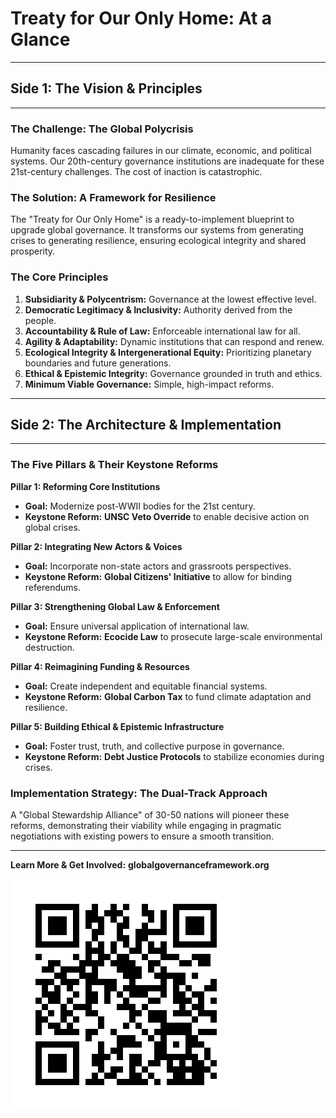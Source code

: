 # Treaty for Our Only Home: At a Glance

---
## **Side 1: The Vision & Principles**
---

### The Challenge: The Global Polycrisis

Humanity faces cascading failures in our climate, economic, and political systems. Our 20th-century governance institutions are inadequate for these 21st-century challenges. The cost of inaction is catastrophic.

### The Solution: A Framework for Resilience

The "Treaty for Our Only Home" is a ready-to-implement blueprint to upgrade global governance. It transforms our systems from generating crises to generating resilience, ensuring ecological integrity and shared prosperity.

### The Core Principles

1.  **Subsidiarity & Polycentrism:** Governance at the lowest effective level.
2.  **Democratic Legitimacy & Inclusivity:** Authority derived from the people.
3.  **Accountability & Rule of Law:** Enforceable international law for all.
4.  **Agility & Adaptability:** Dynamic institutions that can respond and renew.
5.  **Ecological Integrity & Intergenerational Equity:** Prioritizing planetary boundaries and future generations.
6.  **Ethical & Epistemic Integrity:** Governance grounded in truth and ethics.
7.  **Minimum Viable Governance:** Simple, high-impact reforms.

---
## **Side 2: The Architecture & Implementation**
---

### The Five Pillars & Their Keystone Reforms

**Pillar 1: Reforming Core Institutions**
* **Goal:** Modernize post-WWII bodies for the 21st century.
* **Keystone Reform:** **UNSC Veto Override** to enable decisive action on global crises.

**Pillar 2: Integrating New Actors & Voices**
* **Goal:** Incorporate non-state actors and grassroots perspectives.
* **Keystone Reform:** **Global Citizens' Initiative** to allow for binding referendums.

**Pillar 3: Strengthening Global Law & Enforcement**
* **Goal:** Ensure universal application of international law.
* **Keystone Reform:** **Ecocide Law** to prosecute large-scale environmental destruction.

**Pillar 4: Reimagining Funding & Resources**
* **Goal:** Create independent and equitable financial systems.
* **Keystone Reform:** **Global Carbon Tax** to fund climate adaptation and resilience.

**Pillar 5: Building Ethical & Epistemic Infrastructure**
* **Goal:** Foster trust, truth, and collective purpose in governance.
* **Keystone Reform:** **Debt Justice Protocols** to stabilize economies during crises.

### Implementation Strategy: The Dual-Track Approach

A "Global Stewardship Alliance" of 30-50 nations will pioneer these reforms, demonstrating their viability while engaging in pragmatic negotiations with existing powers to ensure a smooth transition.

---
**Learn More & Get Involved:**
**globalgovernanceframework.org**

![globalgovernanceframework.org QR Code](/images/frameworks/treaty-for-our-only-home/qr-code-globalgovernanceframework.png)
